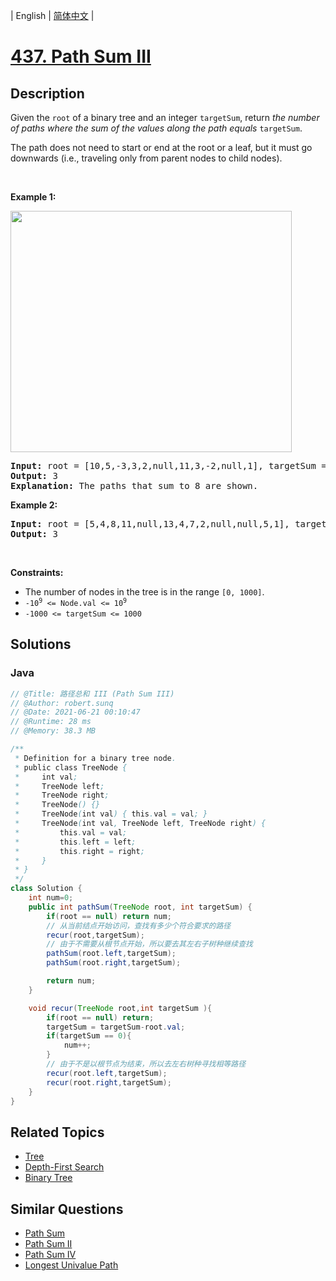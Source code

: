 
| English | [简体中文](README.md) |

# [437. Path Sum III](https://leetcode.cn//problems/path-sum-iii/)

## Description

<p>Given the <code>root</code> of a binary tree and an integer <code>targetSum</code>, return <em>the number of paths where the sum of the values&nbsp;along the path equals</em>&nbsp;<code>targetSum</code>.</p>

<p>The path does not need to start or end at the root or a leaf, but it must go downwards (i.e., traveling only from parent nodes to child nodes).</p>

<p>&nbsp;</p>
<p><strong class="example">Example 1:</strong></p>
<img alt="" src="https://assets.leetcode.com/uploads/2021/04/09/pathsum3-1-tree.jpg" style="width: 450px; height: 386px;" />
<pre>
<strong>Input:</strong> root = [10,5,-3,3,2,null,11,3,-2,null,1], targetSum = 8
<strong>Output:</strong> 3
<strong>Explanation:</strong> The paths that sum to 8 are shown.
</pre>

<p><strong class="example">Example 2:</strong></p>

<pre>
<strong>Input:</strong> root = [5,4,8,11,null,13,4,7,2,null,null,5,1], targetSum = 22
<strong>Output:</strong> 3
</pre>

<p>&nbsp;</p>
<p><strong>Constraints:</strong></p>

<ul>
	<li>The number of nodes in the tree is in the range <code>[0, 1000]</code>.</li>
	<li><code>-10<sup>9</sup> &lt;= Node.val &lt;= 10<sup>9</sup></code></li>
	<li><code>-1000 &lt;= targetSum &lt;= 1000</code></li>
</ul>


## Solutions


### Java

```Java
// @Title: 路径总和 III (Path Sum III)
// @Author: robert.sunq
// @Date: 2021-06-21 00:10:47
// @Runtime: 28 ms
// @Memory: 38.3 MB

/**
 * Definition for a binary tree node.
 * public class TreeNode {
 *     int val;
 *     TreeNode left;
 *     TreeNode right;
 *     TreeNode() {}
 *     TreeNode(int val) { this.val = val; }
 *     TreeNode(int val, TreeNode left, TreeNode right) {
 *         this.val = val;
 *         this.left = left;
 *         this.right = right;
 *     }
 * }
 */
class Solution {
    int num=0;
    public int pathSum(TreeNode root, int targetSum) {
        if(root == null) return num;
        // 从当前结点开始访问，查找有多少个符合要求的路径
        recur(root,targetSum);
        // 由于不需要从根节点开始，所以要去其左右子树种继续查找
        pathSum(root.left,targetSum);
        pathSum(root.right,targetSum);

        return num;
    }

    void recur(TreeNode root,int targetSum ){
        if(root == null) return;
        targetSum = targetSum-root.val;
        if(targetSum == 0){
            num++;
        }
        // 由于不是以根节点为结束，所以去左右树种寻找相等路径
        recur(root.left,targetSum);
        recur(root.right,targetSum);
    }
}
```



## Related Topics

- [Tree](https://leetcode.cn//tag/tree)
- [Depth-First Search](https://leetcode.cn//tag/depth-first-search)
- [Binary Tree](https://leetcode.cn//tag/binary-tree)

## Similar Questions

- [Path Sum](../path-sum/README_EN.md)
- [Path Sum II](../path-sum-ii/README_EN.md)
- [Path Sum IV](../path-sum-iv/README_EN.md)
- [Longest Univalue Path](../longest-univalue-path/README_EN.md)

